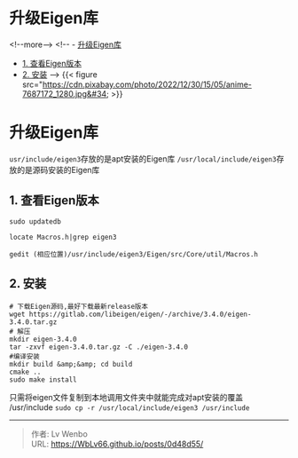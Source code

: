 # 升级Eigen库


&lt;!--more--&gt;
&lt;!-- - [升级Eigen库](#升级eigen库)
  - [1. 查看Eigen版本](#1-查看eigen版本)
  - [2. 安装](#2-安装) --&gt;
{{&lt; figure src=&#34;https://cdn.pixabay.com/photo/2022/12/30/15/05/anime-7687172_1280.jpg&#34;  &gt;}}
# 升级Eigen库

`usr/include/eigen3`存放的是apt安装的Eigen库
`/usr/local/include/eigen3`存放的是源码安装的Eigen库

## 1. 查看Eigen版本

    sudo updatedb

    locate Macros.h|grep eigen3

    gedit (相应位置)/usr/include/eigen3/Eigen/src/Core/util/Macros.h



## 2. 安装

    # 下载Eigen源码,最好下载最新release版本
    wget https://gitlab.com/libeigen/eigen/-/archive/3.4.0/eigen-3.4.0.tar.gz
    # 解压
    mkdir eigen-3.4.0
    tar -zxvf eigen-3.4.0.tar.gz -C ./eigen-3.4.0
    #编译安装
    mkdir build &amp;&amp; cd build
    cmake ..
    sudo make install

只需将eigen文件复制到本地调用文件夹中就能完成对apt安装的覆盖 /usr/include
`sudo cp -r /usr/local/include/eigen3 /usr/include `


---

> 作者: Lv Wenbo  
> URL: https://WbLv66.github.io/posts/0d48d55/  

